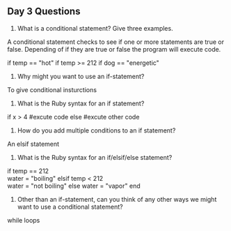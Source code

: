 ## Day 3 Questions

1. What is a conditional statement? Give three examples.

A conditional statement checks to see if one or more statements are true or false. Depending of if they are true or false the program will execute code.

if temp == "hot"
if temp >= 212
if dog == "energetic"

1. Why might you want to use an if-statement?

  To give conditional insturctions

1. What is the Ruby syntax for an if statement?

  if x > 4
    #excute code
  else
    #excute other code

1. How do you add multiple conditions to an if statement?

  An elsif statement

1. What is the Ruby syntax for an if/elsif/else statement?

  if temp == 212  
    water = "boiling"
  elsif temp < 212  
    water = "not boiling"
  else
    water = "vapor"
  end


1. Other than an if-statement, can you think of any other ways we might want to use a conditional statement?

  while loops
